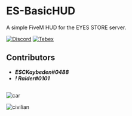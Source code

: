 # ES-BasicHUD

A simple FiveM HUD for the EYES STORE server.

[![Discord](https://img.shields.io/badge/Discord-ES%20Community-7289DA.svg)](https://discord.gg/EkwWvFS)
[![Tebex](https://img.shields.io/badge/Tebex-EYE%20STORE-00A2FF.svg)](https://eyestore.tebex.io/)

## Contributors
- **_ESCKaybeden#0488_**
- **_! Raider#0101_**

##

![car](https://github.com/raiderss/es-basichud/assets/53000629/1b582abe-a965-4f84-9fc2-d887e82c494c)


![civilian](https://github.com/raiderss/es-basichud/assets/53000629/1a7c8052-25f9-4e51-9a3b-f4dd3231ccb9)
